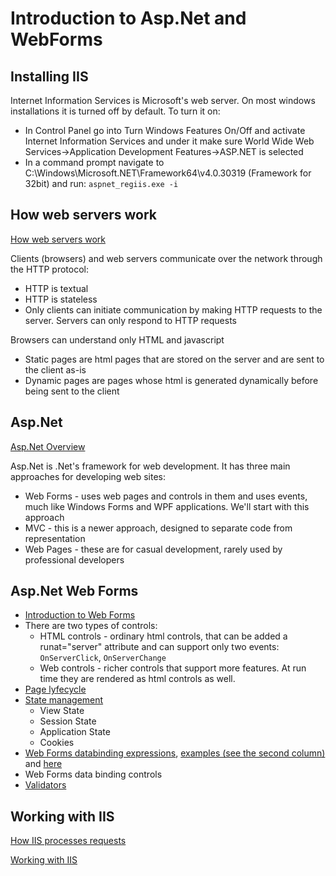 # Introduction to Asp.Net and WebForms

## Installing IIS
Internet Information Services is Microsoft's web server. On most windows installations it is turned off by default. To turn it on:
* In Control Panel go into Turn Windows Features On/Off and activate Internet Information Services and under it make sure World Wide Web Services->Application Development Features->ASP.NET is selected
* In a command prompt navigate to C:\Windows\Microsoft.NET\Framework64\v4.0.30319 (Framework for 32bit) and run: `aspnet_regiis.exe -i`

## How web servers work
[How web servers work](https://developer.mozilla.org/en-US/Learn/What_is_a_web_server)

Clients (browsers) and web servers communicate over the network through the HTTP protocol:
* HTTP is textual
* HTTP is stateless
* Only clients can initiate communication by making HTTP requests to the server. Servers can only respond to HTTP requests

Browsers can understand only HTML and javascript
* Static pages are html pages that are stored on the server and are sent to the client as-is
* Dynamic pages are pages whose html is generated dynamically before being sent to the client

## Asp.Net
[Asp.Net Overview](https://msdn.microsoft.com/en-us/library/4w3ex9c2.aspx)

Asp.Net is .Net's framework for web development. It has three main approaches for developing web sites:
* Web Forms - uses web pages and controls in them and uses events, much like Windows Forms and WPF applications. We'll start with this approach
* MVC - this is a newer approach, designed to separate code from representation
* Web Pages - these are for casual development, rarely used by professional developers

## Asp.Net Web Forms
* [Introduction to Web Forms](https://msdn.microsoft.com/en-us/library/ms973868.aspx)
* There are two types of controls:
  * HTML controls - ordinary html controls, that can be added a runat="server" attribute and can support only two events: `OnServerClick`, `OnServerChange`
  * Web controls - richer controls that support more features. At run time they are rendered as html controls as well.
* [Page lyfecycle](http://www.codeproject.com/Articles/667596/ASP-NET-Life-Cycle-Overview)
* [State management](https://msdn.microsoft.com/en-us/library/50x35554%28v=vs.80%29.aspx)
  * View State
  * Session State
  * Application State
  * Cookies
* [Web Forms databinding expressions](https://msdn.microsoft.com/en-us/library/bda9bbfx%28v=vs.71%29.aspx), [examples (see the second column)](http://haacked.com/archive/2011/01/06/razor-syntax-quick-reference.aspx/) and [here](http://weblogs.asp.net/ahmedmoosa/embedded-code-and-inline-server-tags)
* Web Forms data binding controls
* [Validators](http://www.codemag.com/article/0307101)

## Working with IIS
[How IIS processes requests](http://abhijitjana.net/2010/03/14/beginner%E2%80%99s-guide-how-iis-process-asp-net-request/)

[Working with IIS](https://msdn.microsoft.com/en-us/library/aa544790%28v=cs.70%29.aspx)
